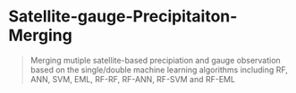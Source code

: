 # Satellite-gauge-Precipitaiton-Merging

> Merging mutiple satellite-based precipiation and gauge observation based on the single/double machine learning algorithms including RF, ANN, SVM, EML, RF-RF, RF-ANN, RF-SVM and RF-EML
